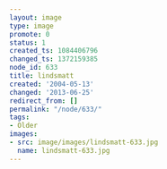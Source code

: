 ```yaml
---
layout: image
type: image
promote: 0
status: 1
created_ts: 1084406796
changed_ts: 1372159385
node_id: 633
title: lindsmatt
created: '2004-05-13'
changed: '2013-06-25'
redirect_from: []
permalink: "/node/633/"
tags:
- Older
images:
- src: image/images/lindsmatt-633.jpg
  name: lindsmatt-633.jpg
---
```


